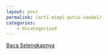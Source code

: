 ```yaml
---
layout: post
permalink: /arti-mimpi-putus-sandal/
categories:
    - Uncategorized
---
```


[Baca Selengkapnya](/07)
